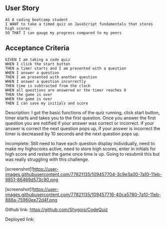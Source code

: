 ## User Story

```
AS A coding bootcamp student
I WANT to take a timed quiz on JavaScript fundamentals that stores high scores
SO THAT I can gauge my progress compared to my peers
```

## Acceptance Criteria

```
GIVEN I am taking a code quiz
WHEN I click the start button
THEN a timer starts and I am presented with a question
WHEN I answer a question
THEN I am presented with another question
WHEN I answer a question incorrectly
THEN time is subtracted from the clock
WHEN all questions are answered or the timer reaches 0
THEN the game is over
WHEN the game is over
THEN I can save my initials and score
```

Description: I got the basic functions of the quiz running, click start button, timer starts and takes you to the first question. Once you answer the first question you are notified if your answer was correct or incorrect. If your answer is correct the next question pops up, if your answer is incorrect the timer is decreased by 10 seconds and the next question pops up.

Incomplete: Still need to have each question display individually, need to make my highscores active, need to store high scores, enter in initials for high score and restart the game once time is up. Going to resubmit this but was really struggling with this challenge.

[screenshot]!https://user-images.githubusercontent.com/77821135/109457704-3c9e3a00-7a10-11eb-9851-86469d573c90.png

[screenshot]!https://user-images.githubusercontent.com/77821135/109457716-40ca5780-7a10-11eb-888a-75960ee72d4f.png

Github link: https://github.com/Shygois/CodeQuiz

Deployed link: 
